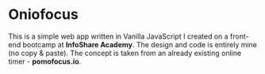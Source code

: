 # Oniofocus
This is a simple web app written in Vanilla JavaScript I created on a front-end bootcamp at **InfoShare Academy**. The design and code is entirely mine (no copy &amp; paste). The concept is taken from an already existing online timer - **pomofocus.io**.
